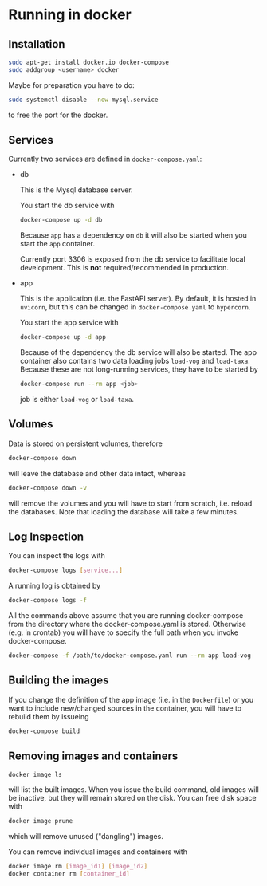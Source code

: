 # Running in docker

## Installation

```bash
sudo apt-get install docker.io docker-compose
sudo addgroup <username> docker
```
Maybe for preparation you have to do:
```bash
sudo systemctl disable --now mysql.service
```
to free the port for the docker.

## Services

Currently two services are defined in `docker-compose.yaml`:

* db

  This is the Mysql database server.

  You start the db service with
  ```bash
  docker-compose up -d db
  ```
  Because `app` has a dependency on `db`
  it will also be started when you start the `app` container.

  Currently port 3306 is exposed from the db service to facilitate local development. This is **not** required/recommended in production.

* app

  This is the application (i.e. the FastAPI server). By default, it is hosted in `uvicorn`, but
  this can be changed in `docker-compose.yaml` to `hypercorn`.

  You start the app service with
  ```bash
  docker-compose up -d app
  ```
  Because of the dependency the db service will also be started.
  The app container also contains two data loading jobs `load-vog` and `load-taxa`. Because these are not long-running services, they have to be started by
  ```bash
  docker-compose run --rm app <job>
  ```
  job is either `load-vog` or `load-taxa`.

## Volumes

Data is stored on persistent volumes, therefore
```bash
docker-compose down
```
will leave the database and other data intact, whereas 
```bash
docker-compose down -v
```
will remove the volumes and you will have to start from scratch, i.e. reload the databases. Note that loading the database will take a few minutes.

## Log Inspection
You can inspect the logs with
```bash
docker-compose logs [service...]
```
A running log is obtained by
```bash
docker-compose logs -f
```

All the commands above assume that you are running docker-compose from the directory where the docker-compose.yaml is stored. Otherwise (e.g. in crontab) you will have to specify the full path 
when you invoke docker-compose.
```bash
docker-compose -f /path/to/docker-compose.yaml run --rm app load-vog
```

## Building the images

If you change the definition of the app image (i.e. in the `Dockerfile`) or you want to include new/changed sources in the container, you will have to rebuild them by issueing
```bash
docker-compose build
```

## Removing images and containers
```bash
docker image ls
```
will list the built images. When you issue the build command, old images will be inactive, but they will remain stored on the disk.
You can free disk space with
```bash
docker image prune
```
which will remove unused ("dangling") images. <br>

You can remove individual images and containers with
```bash
docker image rm [image_id1] [image_id2]
docker container rm [container_id]
```
